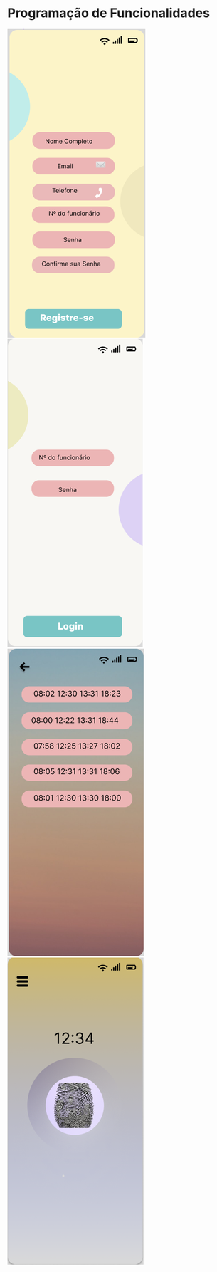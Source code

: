 # Programação de Funcionalidades

![cadastro](./img/cadastro.png)
![login](./img/login.png)
![marcacoes](./img/marcacoes.png)
![ponto](./img/ponto.png)